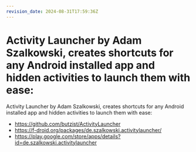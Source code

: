 ```yaml
---
revision_date: 2024-08-31T17:59:36Z
---
```

# Activity Launcher by Adam Szalkowski, creates shortcuts for any Android installed app and hidden activities to launch them with ease:
Activity Launcher by Adam Szalkowski, creates shortcuts for any Android installed app and hidden activities to launch them with ease:
* https://github.com/butzist/ActivityLauncher
* https://f-droid.org/packages/de.szalkowski.activitylauncher/
* https://play.google.com/store/apps/details?id=de.szalkowski.activitylauncher